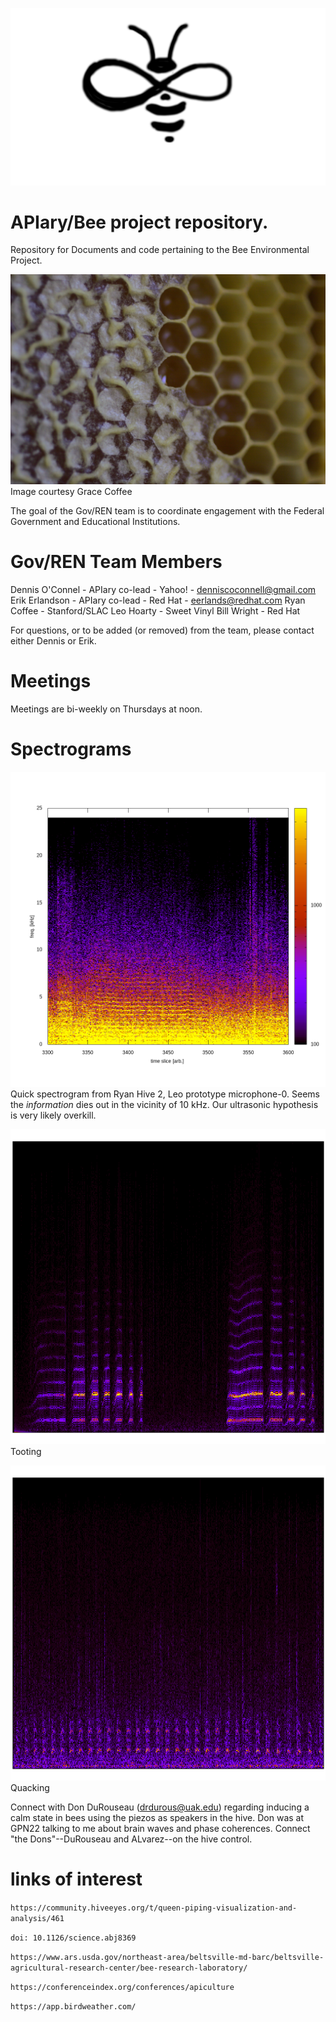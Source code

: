 ![plot](./figs/logo-bee.png)
# APIary/Bee project repository.  
Repository for Documents and code pertaining to the Bee Environmental Project.


![plot](./images/img_0002.jpg)
Image courtesy Grace Coffee

The goal of the Gov/REN team is to coordinate engagement with the Federal Government and Educational Institutions.

# Gov/REN Team Members
Dennis O'Connel - APIary co-lead - Yahoo! - denniscoconnell@gmail.com
Erik Erlandson - APIary co-lead - Red Hat - eerlands@redhat.com
Ryan Coffee - Stanford/SLAC
Leo Hoarty - Sweet Vinyl
Bill Wright - Red Hat

For questions, or to be added (or removed) from the team, please contact either Dennis or Erik.  

# Meetings  

Meetings are bi-weekly on Thursdays at noon.

# Spectrograms

![plot](./figs/quick_hive2-220625_004--eq.png)
Quick spectrogram from Ryan Hive 2, Leo prototype microphone-0.  Seems the *information* dies out in the vicinity of 10 kHz.  Our ultrasonic hypothesis is very likely overkill.

![plot](./figs/tooting.png)
Tooting

![plot](./figs/quacking.png)
Quacking



Connect with Don DuRouseau (drdurous@uak.edu) regarding inducing a calm state in bees using the piezos as speakers in the hive.
Don was at GPN22 talking to me about brain waves and phase coherences.
Connect "the Dons"--DuRouseau and ALvarez--on the hive control.  

# links of interest

```https://community.hiveeyes.org/t/queen-piping-visualization-and-analysis/461```

```doi: 10.1126/science.abj8369```

```https://www.ars.usda.gov/northeast-area/beltsville-md-barc/beltsville-agricultural-research-center/bee-research-laboratory/```

```https://conferenceindex.org/conferences/apiculture```

```https://app.birdweather.com/```
